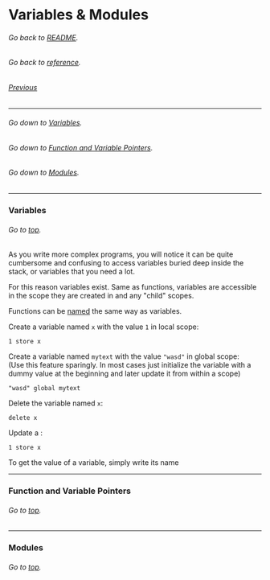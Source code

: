 # Variables & Modules
###### Go back to [README](../../README.md).
###### Go back to [reference](../reference.md).
###### [Previous](structure_syntax_builtins.md)

---

###### Go down to [Variables](#Variables).
###### Go down to [Function and Variable Pointers](#Function-and-Variable-Pointers).
###### Go down to [Modules](#Modules).

---

### Variables
###### Go to [top](#variables--modules).
As you write more complex programs, you will notice it can be quite cumbersome and confusing to access variables buried
deep inside the stack, or variables that you need a lot. 

For this reason variables exist. Same as functions, variables are accessible in the scope they are created in
and any "child" scopes.

Functions can be [named](program_flow.md#functions) the same way as variables. 

Create a variable named `x` with the value `1` in local scope:
```
1 store x
```
Create a variable named `mytext` with the value `"wasd"` in global scope:<br>
(Use this feature sparingly. In most cases just initialize the variable with a dummy value at the beginning and later update
it from within a scope)
```
"wasd" global mytext
```
Delete the variable named `x`:
```
delete x
```
Update a :
```
1 store x
```

To get the value of a variable, simply write its name


---
### Function and Variable Pointers
###### Go to [top](#variables--modules).

---

### Modules
###### Go to [top](#variables--modules).